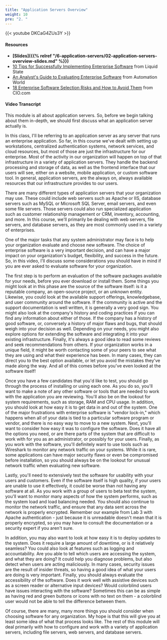 ```yaml
---
title: "Application Servers Overview"
weight: 10
pre: "2. "
---
```


{{< youtube DKCaG4ZUs3Y >}}

#### Resources

* **[Slides]({{% relref "/6-application-servers/02-application-servers-overview-slides.md"  %}})**
* [10 Tips for Successfully Implementing Enterprise Software](https://liquid-state.com/successfully-implementing-enterprise-software/) from Liquid State
* [An Analyst's Guide to Evaluating Enterprise Software](https://www.automationworld.com/article/technologies/erp/analysts-guide-evaluating-enterprise-software) from Automation World
* [18 Enterprise Software Selection Risks and How to Avoid Them](https://www.cio.com/article/247022/18-enterprise-software-selection-risks.html) from CIO.com

#### Video Transcript

This module is all about application servers. So, before we begin talking about them in-depth, we should first discuss what an application server actually is.

In this class, I'll be referring to an application server as any server that runs an enterprise application. So far, in this course we've dealt with setting up workstations, centralized authentication systems, network services, and cloud resources, but most of those are just the infrastructure for our enterprise. Most of the activity in our organization will happen on top of that infrastructure in a variety of application servers. They handle the backend processing and storage of data, as well as the frontend interface that our users will see, either on a website, mobile application, or custom software tool. In general, application servers, are the always on, always available resources that our infrastructure provides to our users.

There are many different types of application servers that your organization may use. These could include web servers such as Apache or IIS, database servers such as MySQL or Microsoft SQL Server, email servers, and even some file servers. Those servers could also run specialized application such as customer relationship management or CRM, inventory, accounting, and more. In this course, we'll primarily be dealing with web servers, file servers, and database servers, as they are most commonly used in a variety of enterprises.

One of the major tasks that any system administrator may face is to help your organization evaluate and choose new software. The choice of enterprise software is a very important decision, and can have a major impact on your organization's budget, flexibility, and success in the future. So, in this video, I'll discuss some considerations you should have in mind if you are ever asked to evaluate software for your organization.

The first step is to perform an evaluation of the software packages available for your needs, before you ever download or install them. Some things you might look at in this phase are the source of the software itself: is it a reputable company, an open-source project, or an unknown entity. Likewise, you could look at the available support offerings, knowledgebase, and user community around the software. If the community is active and the support documentation is well written, it is generally a very good sign. You might also look at the company's history and coding practices if you can find any information about either of those. If the company has a history of good software, or, conversely a history of major flaws and bugs, that should weigh into your decision as well. Depending on your needs, you might also explore options for extending the software and integrating it into your existing infrastructure. Finally, it's always a good idea to read some reviews and seek recommendations from others. If your organization works in a unique field, it might be worth contacting some of your peers to see what they are using and what their experience has been. In many cases, they can direct you to the best option available, or let you avoid the mistakes they've made along the way. And all of this comes before you've even looked at the software itself!

Once you have a few candidates that you'd like to test, you should go through the process of installing or using each one. As you do so, you'll want to make a note of any other software or tools that are needed to work with the application you are reviewing. You'll also be on the lookout for system requirements, such as storage, RAM and CPU usage. In addition, you should look at how easy it is to get data in and out of the system. One of the major frustrations with enterprise software is "vendor lock-in," which happens when all of your data is tied to a particular software program or vendor, and there is no easy way to move to a new system. Next, you'll want to consider how easy it was to configure the software. Does it have all the options you need, or are there parts of the system that are difficult to work with for you as an administrator, or possibly for your users. Finally, as you work with the software, you'll definitely want to use tools such as Wireshark to monitor any network traffic on your systems. While it is rare, some applications can have major security flaws or even be compromised before installation, so you should always be on the lookout for unusual network traffic when evaluating new software.

Lastly, you'll need to extensively test the software for usability with your users and customers. Even if the software itself is high quality, if your users are unable to use it effectively, it could be worse than not having any software at all. As you work with a group of users to beta test the system, you'll want to monitor many aspects of how the system performs, such as the system load and load balancing needed. You should also continue to monitor the network traffic, and ensure that any data sent across the network is properly encrypted. Remember our example from Lab 3 with Apache authentication - just because it is unreadable doesn't mean that it is properly encrypted, so you may have to consult the documentation or a security expert if you aren't sure.

In addition, you may also want to look at how easy it is to deploy updates to the system. Does it require a large amount of downtime, or is it relatively seamless? You could also look at features such as logging and accountability. Are you able to tell which users are accessing the system, and what they are doing? It could help you diagnose problems, but also detect when users are acting maliciously. In many cases, security issues are the result of insider threats, so having a good idea of what your users are doing is very important. Finally, you should always evaluate the accessibility of the software. Does it work well with assistive devices such as a screen reader or alternative input devices? Would colorblind users have issues interacting with the software? Sometimes this can be as simple as having red and green buttons or icons with no text on them - a colorblind user would not be able to tell the difference between them.

Of course, there are many, many more things you should consider when choosing software for any organization. My hope is that this will give you at least some idea of what that process looks like. The rest of this module will deal primarily with how to configure and work with a variety of application servers, including file servers, web servers, and database servers.
